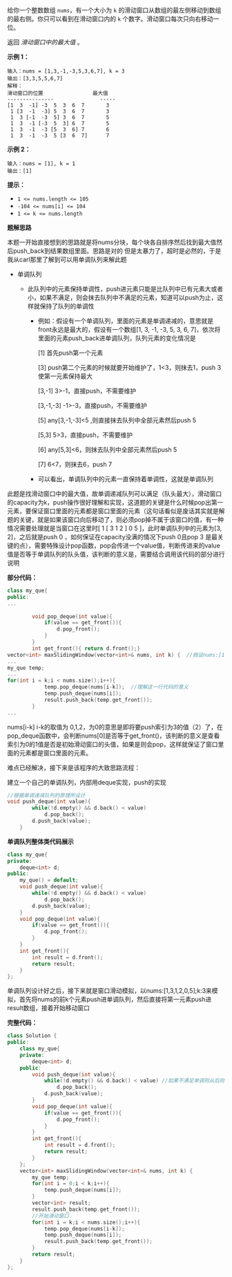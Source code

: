 给你一个整数数组 `nums`，有一个大小为 `k` 的滑动窗口从数组的最左侧移动到数组的最右侧。你只可以看到在滑动窗口内的 `k` 个数字。滑动窗口每次只向右移动一位。

返回 *滑动窗口中的最大值* 。

 

**示例 1：**

```
输入：nums = [1,3,-1,-3,5,3,6,7], k = 3
输出：[3,3,5,5,6,7]
解释：
滑动窗口的位置                最大值
---------------               -----
[1  3  -1] -3  5  3  6  7       3
 1 [3  -1  -3] 5  3  6  7       3
 1  3 [-1  -3  5] 3  6  7       5
 1  3  -1 [-3  5  3] 6  7       5
 1  3  -1  -3 [5  3  6] 7       6
 1  3  -1  -3  5 [3  6  7]      7
```

**示例 2：**

```
输入：nums = [1], k = 1
输出：[1]
```

 

**提示：**

- `1 <= nums.length <= 105`
- `-104 <= nums[i] <= 104`
- `1 <= k <= nums.length`



**题解思路**

本题一开始直接想到的思路就是将nums分块，每个块各自排序然后找到最大值然后push_back到结果数组里面。思路是对的 但是太暴力了，超时是必然的，于是我从carl那里了解到可以用单调队列来解此题

- 单调队列

  - 此队列中的元素保持单调性，push进元素只能是比队列中已有元素大或者小，如果不满足，则会抹去队列中不满足的元素，知道可以push为止，这样就保持了队列的单调性

    - 例如：假设有一个单调队列，里面的元素是单调递减的，意思就是front永远是最大的，假设有一个数组[1, 3, -1, -3, 5, 3, 6, 7]，依次将里面的元素push_back进单调队列，队列元素的变化情况是

      [1]						首先push第一个元素

      [3]						push第二个元素的时候就要开始维护了，1<3，则抹去1，push  3  使第一元素保持最大

      [3,-1]					3>-1，直接push，不需要维护

      [3,-1,-3]				-1>-3，直接push，不需要维护

      [5]						any[3,-1,-3]<5 ,则直接抹去队列中全部元素然后push 5

      [5,3]					 5>3，直接push，不需要维护

      [6]						any[5,3]<6，则抹去队列中全部元素然后push 5

      [7]						6<7，则抹去6，push 7

    - 可以看出，单调队列中的元素一直保持着单调性，这就是单调队列

此题是找滑动窗口中的最大值，故单调递减队列可以满足（队头最大），滑动窗口的capacity为k，push操作很好理解和实现，这道题的关键是什么时候pop出第一元素，要保证窗口里面的元素都是窗口里面的元素（这句话看似是废话其实就是解题的关键，就是如果该窗口向后移动了，则必须pop掉不属于该窗口的值，有一种情况需要处理就是当窗口在这里时[  1    [  3    1    2  ]    0    5  ]，此时单调队列中的元素为[3, 2]，之后就是push 0 ，如何保证在capacity没满的情况下push 0且pop 3 是最关键的点），需要特殊设计pop函数，pop会传进一个value值，判断传进来的value值是否等于单调队列的队头值，该判断的意义是，需要结合调用该代码的部分进行说明

**部分代码：**

```c++
class my_que{
public:
...		
    	
        void pop_deque(int value){
            if(value == get_front()){
                d.pop_front();
            }
        } 
        int get_front(){ return d.front();}
vector<int> maxSlidingWindow(vector<int>& nums, int k) {  //假设nums:[1,3,1,2,0,5];k:3
... 
my_que temp;   
...
for(int i = k;i < nums.size();i++){
            temp.pop_deque(nums[i-k]);  //理解这一行代码的意义
            temp.push_deque(nums[i]);
            result.push_back(temp.get_front());
        }
...
```

nums[i-k] i-k的取值为 0,1,2，为0的意思是即将要push索引为3的值（2）了，在pop_deque函数中，会判断nums[0]是否等于get_front()，该判断的意义是查看索引为0的1值是否是初始滑动窗口的头值，如果是则会pop，这样就保证了窗口里面的元素都是窗口里面的元素。

难点已经解决，接下来是该程序的大致思路流程：

建立一个自己的单调队列，内部用deque实现，push的实现

```c++
//根据单调递减队列的原理所设计
void push_deque(int value){
        while(!d.empty() && d.back() < value)
            d.pop_back();
        d.push_back(value);
    }
```

**单调队列整体类代码展示**

```c++
class my_que{
private:
    deque<int> d;
public:
    my_que() = default;
    void push_deque(int value){
        while(!d.empty() && d.back() < value)
            d.pop_back();
        d.push_back(value);
    }
    void pop_deque(int value){
        if(value == get_front()){
            d.pop_front();
        }
    } 
    int get_front(){
        int result = d.front();
        return result;
    }
}; 
```

单调队列设计好之后，接下来就是窗口滑动模拟，以nums:[1,3,1,2,0,5];k:3来模拟，首先将nums的前k个元素push进单调队列，然后直接将第一元素push进result数组，接着开始移动窗口

**完整代码：**

```c++
class Solution {
public:
    class my_que{
    private:
        deque<int> d;
    public:
        void push_deque(int value){
            while(!d.empty() && d.back() < value) //如果不满足单调则从后向前逐个抹掉元素
                d.pop_back();
            d.push_back(value);
        }
        void pop_deque(int value){
            if(value == get_front()){
                d.pop_front();
            }
        } 
        int get_front(){
            int result = d.front();
            return result;
        }
    };
    vector<int> maxSlidingWindow(vector<int>& nums, int k) {
        my_que temp;
        for(int i = 0;i < k;i++){
            temp.push_deque(nums[i]);
        }
        vector<int> result;
        result.push_back(temp.get_front());
        //开始滑动窗口
        for(int i = k;i < nums.size();i++){
            temp.pop_deque(nums[i-k]);
            temp.push_deque(nums[i]);
            result.push_back(temp.get_front());
        }
        return result;
    }
};
```

